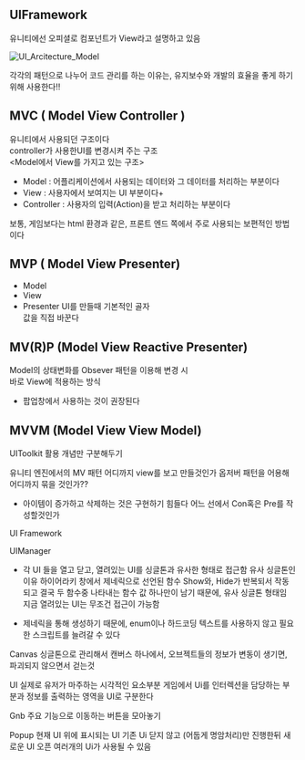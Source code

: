 ## UIFramework

유니티에선 오피셜로 컴포넌트가 View라고 설명하고 있음

![UI_Arcitecture_Model](https://github.com/user-attachments/assets/a5d8a1c2-2e36-47a8-9b93-2d779fcd8d4a)

각각의 패턴으로 나누어 코드 관리를 하는 이유는, 유지보수와 개발의 효율을 좋게 하기 위해 사용한다!!

## MVC ( Model View Controller )
유니티에서 사용되던 구조이다  
controller가 사용한UI를 변경시켜 주는 구조  
<Model에서 View를 가지고 있는 구조>  

- Model : 어플리케이션에서 사용되는 데이터와 그 데이터를 처리하는 부분이다
- View : 사용자에서 보여지는 UI 부분이다+
- Controller : 사용자의 입력(Action)을 받고 처리하는 부분이다

보통, 게임보다는 html 환경과 같은, 프론트 엔드 쪽에서 주로 사용되는 보편적인 방법이다

## MVP ( Model View Presenter)
- Model
- View
- Presenter
UI를 만들때 기본적인 골자  
값을 직접 바꾼다  

## MV(R)P (Model View Reactive Presenter)
Model의 상태변화를 Obsever 패턴을 이용해 변경 시  
바로 View에 적용하는 방식  
- 팝업창에서 사용하는 것이 권장된다  

## MVVM (Model View View Model)
UIToolkit 활용 
개념만 구분해두기

유니티 엔진에서의 MV 패턴
어디까지 view를 보고 만들것인가
옵저버 패턴을 어용해 어디까지 묶을 것인가?? <MVRP>
- 아이템이 증가하고 삭제하는 것은 구현하기 힘들다
어느 선에서 Con혹은 Pre를 작성할것인가

UI Framework

UIManager
- 각 UI 들을 열고 닫고, 열려있는 UI를 싱글톤과 유사한 형태로 접근함
  유사 싱글톤인 이유
  하이어라키 창에서 제네릭으로 선언된 함수
  Show와, Hide가 반복되서 작동되고 결국 두 함수중 나타내는
  함수 값 하나만이 남기 때문에, 유사 싱글톤 형태임
  지금 열려있는 UI는 무조건 접근이 가능함

- 제네릭을 통해 생성하기 때문에, enum이나 하드코딩 텍스트를 사용하지
  않고 필요한 스크립트를 늘려갈 수 있다

Canvas
 싱글톤으로 관리해서 캔버스 하나에서,
 오브젝트들의 정보가 변동이 생기면, 파괴되지 않으면서 걷는것

UI
 실제로 유저가 마주하는 시각적인 요소부분
 게임에서 Ui를 인터렉션을 담당하는 부분과 정보를 출력하는 영역을
 UI로 구분한다

Gnb <Global Navigation Bar>
 주요 기능으로 이동하는 버튼을 모아놓기

Popup
 현재 UI 위에 표시되는 UI
 기존 Ui 닫지 않고 (어둡게 명암처리)만 진행한뒤 새로운 UI 오픈
 여러개의 Ui가 사용될 수 있음

